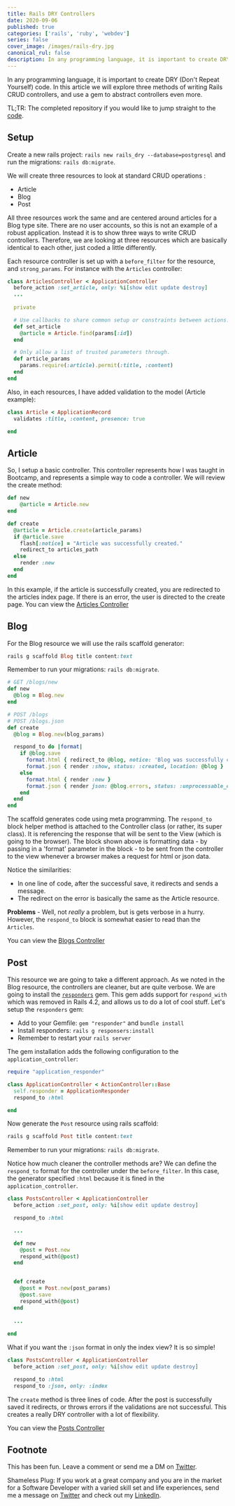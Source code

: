 ```yaml
---
title: Rails DRY Controllers
date: 2020-09-06
published: true
categories: ['rails', 'ruby', 'webdev']
series: false
cover_image: /images/rails-dry.jpg
canonical_rul: false
description: In any programming language, it is important to create DRY (Don't Repeat Yourself) code. In this article we will explore three methods of writing Rails CRUD controllers, and use a gem to abstract controllers even more.
---
```


In any programming language, it is important to create DRY (Don't Repeat Yourself) code. In this article we will explore three methods of writing Rails CRUD controllers, and use a gem to abstract controllers even more.

TL;TR:  The completed repository if you would like to jump straight to the [code](https://github.com/eclectic-coding/article_rails_dry).

## Setup

Create a new rails project: `rails new rails_dry --database=postgresql` and run the migrations: `rails db:migrate`.

We will create three resources to look at standard CRUD operations :

- Article
- Blog
- Post

All three resources work the same and are centered around articles for a Blog type site. There are no user accounts, so this is not an example of a robust application. Instead it is to show three ways to write CRUD controllers. Therefore, we are looking at three resources which are basically identical to each other, just coded a little differently.

Each resource controller is set up with a `before_filter` for the resource, and `strong_params`. For instance with the `Articles` controller:
```ruby
class ArticlesController < ApplicationController
  before_action :set_article, only: %i[show edit update destroy]
  ...
    
  private

  # Use callbacks to share common setup or constraints between actions.
  def set_article
    @article = Article.find(params[:id])
  end

  # Only allow a list of trusted parameters through.
  def article_params
    params.require(:article).permit(:title, :content)
  end
end
```

Also, in each resources, I have added validation to the model (Article example):

```ruby
class Article < ApplicationRecord
  validates :title, :content, presence: true

end
```

## Article

So, I setup a basic controller. This controller represents how I was taught in Bootcamp, and represents a simple way to code a controller.  We will review the create method:

```ruby
def new
    @article = Article.new
end

def create
  @article = Article.create(article_params)
  if @article.save
    flash[:notice] = "Article was successfully created."
    redirect_to articles_path
  else
    render :new
  end
end
```

In this example, if the article is successfully created, you are redirected to the articles index page. If there is an error, the user is directed to the create page. You can view the [Articles Controller](https://github.com/eclectic-coding/article_rails_dry/blob/main/app/controllers/articles_controller.rb)

## Blog

For the Blog resource we will use the rails scaffold generator:

```ruby
rails g scaffold Blog title content:text
```

Remember to run your migrations: `rails db:migrate`.

```ruby
# GET /blogs/new
def new
  @blog = Blog.new
end

# POST /blogs
# POST /blogs.json
def create
  @blog = Blog.new(blog_params)

  respond_to do |format|
    if @blog.save
      format.html { redirect_to @blog, notice: 'Blog was successfully created.' }
      format.json { render :show, status: :created, location: @blog }
    else
      format.html { render :new }
      format.json { render json: @blog.errors, status: :unprocessable_entity }
    end
  end
end
```

The scaffold generates code using meta programming.  The `respond_to` block  helper method is attached to the Controller class (or rather,  its super class).  It is referencing the response that will be sent to  the View (which is going to the browser). The block shown above is formatting data - by passing in a  'format' parameter in the block - to be sent from the controller to the  view whenever a browser makes a request for html or json data.

Notice the similarities:

- In one line of code, after the successful save, it redirects and sends a message.
- The redirect on the error is basically the same as the Article resource.

**Problems** - Well, not *really* a problem, but is gets verbose in a hurry. However,  the `respond_to` block is somewhat easier to read than the `Articles`.

You can view the [Blogs Controller](https://github.com/eclectic-coding/article_rails_dry/blob/main/app/controllers/blogs_controller.rb)

## Post

This resource we are going to take a different approach. As we noted in the Blog resource, the controllers are cleaner, but are quite verbose. We are going to install the [`responders`](https://github.com/plataformatec/responders) gem. This gem adds support for `respond_with` which was removed in Rails 4.2, and allows us to do a lot of cool stuff. Let's setup the `responders` gem:

- Add to your Gemfile: `gem "responder"` and `bundle install`
- Install responders: `rails g responsers:install`
- Remember to restart your `rails server`

The gem installation adds the following configuration to the `application_controller`:
```ruby
require "application_responder"

class ApplicationController < ActionController::Base
  self.responder = ApplicationResponder
  respond_to :html

end
```

Now generate the `Post` resource using rails scaffold:

```ruby
rails g scaffold Post title content:text
```

Remember to run your migrations: `rails db:migrate`.

Notice how much cleaner the controller methods are? We can define the `respond_to` format for the controller under the `before_filter`.  In this case, the generator specified `:html` because it is fined in the `application_controller`.

```ruby
class PostsController < ApplicationController
  before_action :set_post, only: %i[show edit update destroy]

  respond_to :html

  ...

  def new
    @post = Post.new
    respond_with(@post)
  end


  def create
    @post = Post.new(post_params)
    @post.save
    respond_with(@post)
  end
  
  ...
    
end

```

What if you want the `:json` format in only the index view? It is so simple!

```ruby
class PostsController < ApplicationController
  before_action :set_post, only: %i[show edit update destroy]

  respond_to :html
  respond_to :json, only: :index
```

The `create` method is three lines of code. After the post is successfully saved it redirects, or throws errors if the validations are not successful. This creates a really DRY controller with a lot of flexibility.

You can view the [Posts Controller](https://github.com/eclectic-coding/article_rails_dry/blob/main/app/controllers/posts_controller.rb)

## Footnote

This has been fun. Leave a comment or send me a DM on [Twitter](http://twitter.com/EclecticCoding).

Shameless Plug: If you work at a great company and you are in the market for a Software Developer with a varied skill set and life experiences, send me a message on [Twitter](http://twitter.com/EclecticCoding) and check out my [LinkedIn](http://www.linkedin.com/in/dev-chuck-smith).
